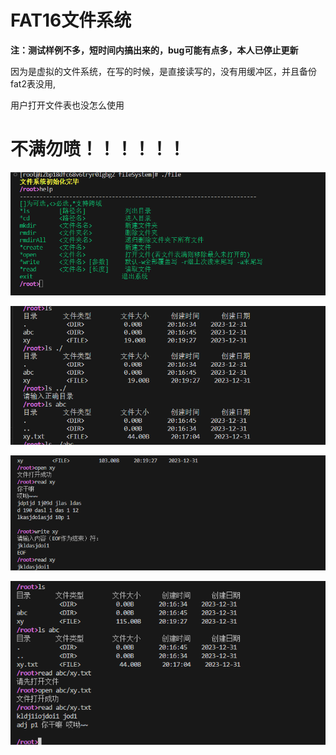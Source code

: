 # FAT16文件系统

**注：测试样例不多，短时间内搞出来的，bug可能有点多，本人已停止更新**

因为是虚拟的文件系统，在写的时候，是直接读写的，没有用缓冲区，并且备份fat2表没用,

用户打开文件表也没怎么使用

# 不满勿喷！！！！！！


![picture](./picture1.png)

![picture](./picture2.png)

![picture](./picture3.png)

![picture](./picture4.png)